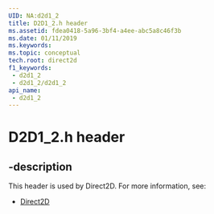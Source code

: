```yaml
---
UID: NA:d2d1_2
title: D2D1_2.h header
ms.assetid: fdea0418-5a96-3bf4-a4ee-abc5a8c46f3b
ms.date: 01/11/2019
ms.keywords: 
ms.topic: conceptual
tech.root: direct2d
f1_keywords:
 - d2d1_2
 - d2d1_2/d2d1_2
api_name:
 - d2d1_2
---
```


# D2D1_2.h header


## -description

This header is used by Direct2D. For more information, see:

- [Direct2D](../_direct2d/index.md)

